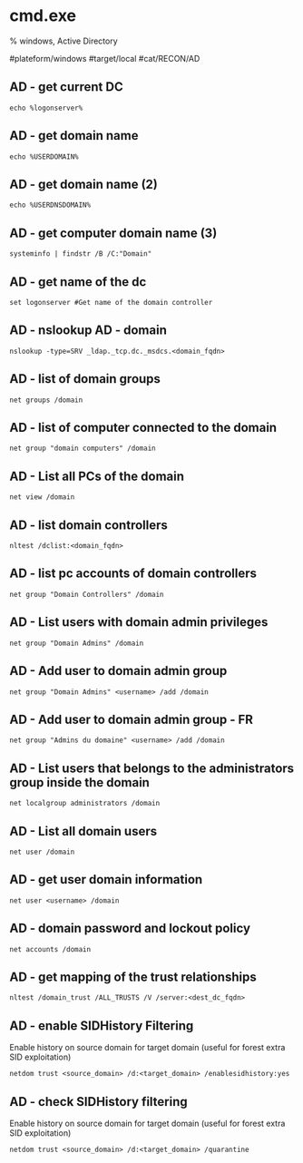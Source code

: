# cmd.exe
% windows, Active Directory

#plateform/windows #target/local #cat/RECON/AD

## AD - get current DC
```
echo %logonserver%
```

## AD - get domain name
```
echo %USERDOMAIN%
```

## AD - get domain name (2)
```
echo %USERDNSDOMAIN%
```

## AD - get computer domain name (3)
```
systeminfo | findstr /B /C:"Domain"
```

## AD - get name of the dc
```
set logonserver #Get name of the domain controller
```

## AD - nslookup AD - domain
```
nslookup -type=SRV _ldap._tcp.dc._msdcs.<domain_fqdn>
```

## AD - list of domain groups
```
net groups /domain
```

## AD - list of computer connected to the domain
```
net group "domain computers" /domain
```

## AD - List all PCs of the domain
```
net view /domain
```

## AD - list domain controllers
```
nltest /dclist:<domain_fqdn>
```

## AD - list pc accounts of domain controllers
```
net group "Domain Controllers" /domain
```

## AD - List users with domain admin privileges
```
net group "Domain Admins" /domain
```

## AD - Add user to domain admin group
```
net group "Domain Admins" <username> /add /domain
```

## AD - Add user to domain admin group - FR
```
net group "Admins du domaine" <username> /add /domain
```

## AD - List users that belongs to the administrators group inside the domain
```
net localgroup administrators /domain
```

## AD - List all domain users
```
net user /domain
```

## AD - get user domain information
```
net user <username> /domain
```

## AD - domain password and lockout policy
```
net accounts /domain
```

## AD - get mapping of the trust relationships
```
nltest /domain_trust /ALL_TRUSTS /V /server:<dest_dc_fqdn>
```

## AD - enable SIDHistory Filtering
Enable history on source domain for target domain (useful for forest extra SID exploitation)
```
netdom trust <source_domain> /d:<target_domain> /enablesidhistory:yes
```

## AD - check SIDHistory filtering
Enable history on source domain for target domain (useful for forest extra SID exploitation)
```
netdom trust <source_domain> /d:<target_domain> /quarantine
```